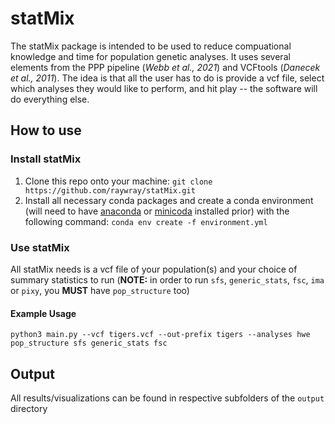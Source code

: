 # statMix
The statMix package is intended to be used to reduce compuational knowledge and time for population genetic analyses. It uses several elements from the PPP pipeline (*Webb et al., 2021*) and VCFtools (*Danecek et al., 2011*). The idea is that all the user has to do is provide a vcf file, select which analyses they would like to perform, and hit play -- the software will do everything else. 

## How to use
### Install statMix
1. Clone this repo onto your machine:
`git clone https://github.com/raywray/statMix.git`
2. Install all necessary conda packages and create a conda environment (will need to have [anaconda](https://docs.anaconda.com/free/anaconda/install/) or [minicoda](https://docs.anaconda.com/free/miniconda/miniconda-install/) installed prior) with the following command: 
`conda env create -f environment.yml`

### Use statMix
All statMix needs is a vcf file of your population(s) and your choice of summary statistics to run (**NOTE:** in order to run `sfs`, `generic_stats`, `fsc`, `ima` or `pixy`, you **MUST** have `pop_structure` too)

#### Example Usage
`python3 main.py --vcf tigers.vcf --out-prefix tigers --analyses hwe pop_structure sfs generic_stats fsc`

## Output
All results/visualizations can be found in respective subfolders of the `output` directory




